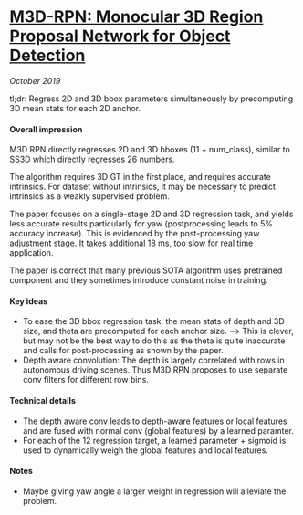 # [M3D-RPN: Monocular 3D Region Proposal Network for Object Detection](https://arxiv.org/abs/1907.06038)

_October 2019_

tl;dr: Regress 2D and 3D bbox parameters simultaneously by precomputing 3D mean stats for each 2D anchor. 

#### Overall impression
M3D RPN directly regresses 2D and 3D bboxes (11 + num_class), similar to [SS3D](ss3d.md) which directly regresses 26 numbers.

The algorithm requires 3D GT in the first place, and requires accurate intrinsics. For dataset without intrinsics, it may be necessary to predict intrinsics as a weakly supervised problem.

The paper focuses on a single-stage 2D and 3D regression task, and yields less accurate results particularly for yaw (postprocessing leads to 5% accuracy increase). This is evidenced by the post-processing yaw adjustment stage. It takes additional 18 ms, too slow for real time application.

The paper is correct that many previous SOTA algorithm uses pretrained component and they sometimes introduce constant noise in training.

#### Key ideas
- To ease the 3D bbox regression task, the mean stats of depth and 3D size, and theta are precomputed for each anchor size. --> This is clever, but may not be the best way to do this as the theta is quite inaccurate and calls for post-processing as shown by the paper. 
- Depth aware convolution: The depth is largely correlated with rows in autonomous driving scenes. Thus M3D RPN proposes to use separate conv filters for different row bins.

#### Technical details
- The depth aware conv leads to depth-aware features or local features and are fused with normal conv (global features) by a learned paramter. 
- For each of the 12 regression target, a learned parameter + sigmoid is used to dynamically weigh the global features and local features.

#### Notes
- Maybe giving yaw angle a larger weight in regression will alleviate the problem.